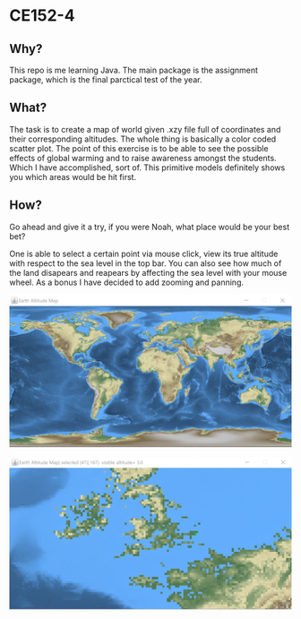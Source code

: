 # CE152-4
## Why?
This repo is me learning Java. The main package is the assignment package, which is the final parctical test of the year.


## What?
The task is to create a map of world given .xzy file full of coordinates and their corresponding altitudes. The whole thing is basically a color coded scatter plot. The point of this exercise is to be able to see the possible effects of global warming and to raise awareness amongst the students. Which I have accomplished, sort of. This primitive models definitely shows you which areas would be hit first. 


## How?
Go ahead and give it a try, if you were Noah, what place would be your best bet? 

One is able to select a certain point via mouse click, view its true altitude with respect to the sea level in the top bar. You can also see how much of the land disapears and reapears by affecting the sea level with your mouse wheel. As a bonus I have decided to add zooming and panning. 

![World map preview](doc/EarthAltitudeMap.png)

![World map preview](doc/EarthAltitudeMap2.png)
